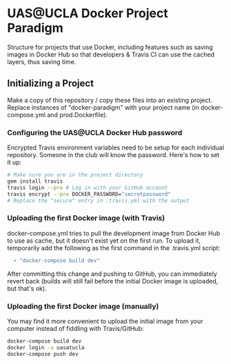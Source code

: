 # UAS@UCLA Docker Project Paradigm

Structure for projects that use Docker, including features such as saving images in Docker Hub so that developers & Travis CI can use the cached layers, thus saving time.

## Initializing a Project
Make a copy of this repository / copy these files into an existing project. Replace instances of "docker-paradigm" with your project name (in docker-compose.yml and prod.Dockerfile).

### Configuring the UAS@UCLA Docker Hub password
Encrypted Travis environment variables need to be setup for each individual repository. Someone in the club will know the password. Here's how to set it up:
```bash
# Make sure you are in the project directory
gem install travis
travis login --pro # Log in with your GitHub account
travis encrypt --pro DOCKER_PASSWORD="secretpassword"
# Replace the "secure" entry in .travis.yml with the output
```

### Uploading the first Docker image (with Travis)
docker-compose.yml tries to pull the development image from Docker Hub to use as cache, but it doesn't exist yet on the first run. To upload it, temporarily add the following as the first command in the .travis.yml script:
```yml
  - "docker-compose build dev"
```
After committing this change and pushing to GitHub, you can immediately revert back (builds will still fail before the initial Docker image is uploaded, but that's ok).

### Uploading the first Docker image (manually)
You may find it more convenient to upload the initial image from your computer instead of fiddling with Travis/GitHub:
```bash
docker-compose build dev
docker login -u uasatucla
docker-compose push dev
```
